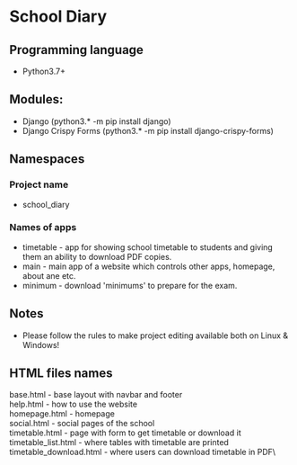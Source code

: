 # School Diary

## Programming language
- Python3.7+

## Modules:
- Django (python3.* -m pip install django)
- Django Crispy Forms (python3.* -m pip install django-crispy-forms)

## Namespaces
### Project name
- school_diary
### Names of apps
- timetable - app for showing school timetable to students and giving them an ability to download PDF copies.
- main - main app of a website which controls other apps, homepage, about ane etc.
- minimum - download 'minimums' to prepare for the exam.

## Notes
- Please follow the rules to make project editing available both on Linux & Windows!

## HTML files names
base.html - base layout with navbar and footer\
help.html - how to use the website\
homepage.html - homepage\
social.html - social pages of the school\
timetable.html - page with form to get timetable or download it\
timetable_list.html - where tables with timetable are printed\
timetable_download.html - where users can download timetable in PDF\
